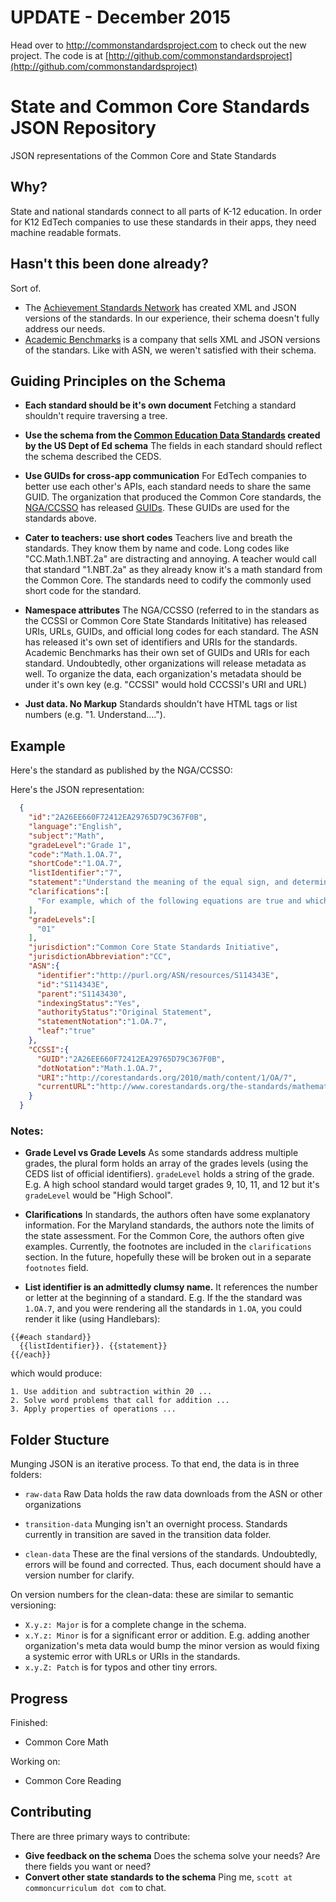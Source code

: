 # UPDATE - December 2015
Head over to http://commonstandardsproject.com to check out the new project. The code is at [http://github.com/commonstandardsproject](http://github.com/commonstandardsproject)

# State and Common Core Standards JSON Repository
JSON representations of the Common Core and State Standards 

## Why?

State and national standards connect to all parts of K-12 education. In order for K12 EdTech companies to use these standards in their apps,
they need machine readable formats. 

## Hasn't this been done already?

Sort of. 

* The [Achievement Standards Network](http://asn.jesandco.org/) has created XML and JSON versions of the standards. In our experience, their schema doesn't fully address our needs. 
* [Academic Benchmarks](academicbenchmarks.com) is a company that sells XML and JSON versions of the standars. Like with ASN, 
we weren't satisfied with their schema.



## Guiding Principles on the Schema

* **Each standard should be it's own document**
Fetching a standard shouldn't require traversing a tree.

* **Use the schema from the [Common Education Data Standards](https://ceds.ed.gov/dataModel.aspx) created by the US Dept of Ed schema**
The fields in each standard should reflect the schema described the CEDS. 

* **Use GUIDs for cross-app communication**
For EdTech companies to better use each other's APIs, each standard needs to share the same GUID. The organization that produced 
the Common Core standards, the [NGA/CCSSO](http://www.corestandards.org/) has released
[GUIDs](http://www.corestandards.org/developments-on-common-core-state-standards-identifier-and-xml-representation).
These GUIDs are used for the standards above.

* **Cater to teachers: use short codes** Teachers live and breath the standards. They know them by name and code. Long codes
like "CC.Math.1.NBT.2a" are distracting and annoying. A teacher would call that standard "1.NBT.2a" as they already know it's a math standard
from the Common Core. The standards need to codify the commonly used short code for the standard.

* **Namespace attributes** The NGA/CCSSO (referred to in the standars as the CCSSI or Common Core State Standards Inititative) has 
released URIs, URLs, GUIDs, and official long codes for each standard. The ASN has released it's own set of identifiers and URIs for the standards.
Academic Benchmarks has their own set of GUIDs and URIs for each standard. Undoubtedly, other organizations will release metadata as well.
To organize the data, each organization's metadata should be under it's own key (e.g. "CCSSI" would hold CCCSSI's URI and URL)

* **Just data. No Markup** Standards shouldn't have HTML tags or list numbers (e.g. "1. Understand...."). 

## Example

Here's the standard as published by the NGA/CCSSO:


Here's the JSON representation:
```json
  {
    "id":"2A26EE660F72412EA29765D79C367F0B",
    "language":"English",
    "subject":"Math",
    "gradeLevel":"Grade 1",
    "code":"Math.1.OA.7",
    "shortCode":"1.OA.7",
    "listIdentifier":"7",
    "statement":"Understand the meaning of the equal sign, and determine if equations involving addition and subtraction are true or false.",
    "clarifications":[
      "For example, which of the following equations are true and which are false? 6 = 6, 7 = 8 - 1, 5 + 2 = 2 + 5, 4 + 1 = 5 + 2."
    ],
    "gradeLevels":[
      "01"
    ],
    "jurisdiction":"Common Core State Standards Initiative",
    "jurisdictionAbbreviation":"CC",
    "ASN":{
      "identifier":"http://purl.org/ASN/resources/S114343E",
      "id":"S114343E",
      "parent":"S1143430",
      "indexingStatus":"Yes",
      "authorityStatus":"Original Statement",
      "statementNotation":"1.OA.7",
      "leaf":"true"
    },
    "CCSSI":{
      "GUID":"2A26EE660F72412EA29765D79C367F0B",
      "dotNotation":"Math.1.OA.7",
      "URI":"http://corestandards.org/2010/math/content/1/OA/7",
      "currentURL":"http://www.corestandards.org/the-standards/mathematics/grade-1/operations-and-algebraic-thinking/#1-oa-7"
    }
  }
```


### Notes:
* **Grade Level vs Grade Levels** As some standards address multiple grades, the plural form holds an array of the grades levels
(using the CEDS list of official identifiers). `gradeLevel` holds a string of the grade. E.g. A high school standard would target 
grades 9, 10, 11, and 12 but it's `gradeLevel` would be "High School".

* **Clarifications** In standards, the authors often have some explanatory information. For the Maryland standards, the authors 
note the limits of the state assessment. For the Common Core, the authors often give examples. Currently, the footnotes are included
in the `clarifications` section. In the future, hopefully these will be broken out in a separate `footnotes` field.

* **List identifier is an admittedly clumsy name.** It references the number or letter at the beginning of a standard. E.g.
If the the standard was `1.OA.7`, and you were rendering all the standards in `1.OA`, you could render it like (using Handlebars):

```
{{#each standard}}
  {{listIdentifier}}. {{statement}}
{{/each}}
```

which would produce:

```
1. Use addition and subtraction within 20 ...
2. Solve word problems that call for addition ...
3. Apply properties of operations ... 
```

## Folder Stucture

Munging JSON is an iterative process. To that end, the data is in three folders:

* `raw-data`
Raw Data holds the raw data downloads from the ASN or other organizations

* `transition-data`
Munging isn't an overnight process. Standards currently in transition are saved in the transition data folder.

* `clean-data`
These are the final versions of the standards. Undoubtedly, errors will be found and corrected. Thus, each 
document should have a version number for clarify.

On version numbers for the clean-data: these are similar to semantic versioning:

* `X.y.z: Major` is for a complete change in the schema.
* `x.Y.z: Minor` is for a significant error or addition. E.g. adding another organization's meta data would bump the minor version
as would fixing a systemic error with URLs or URIs in the standards.
* `x.y.Z: Patch` is for typos and other tiny errors.

## Progress

Finished:
* Common Core Math

Working on:
* Common Core Reading


## Contributing

There are three primary ways to contribute:

* **Give feedback on the schema** Does the schema solve your needs? Are there fields you want or need?
* **Convert other state standards to the schema** Ping me, `scott at commoncurriculum dot com` to chat.




